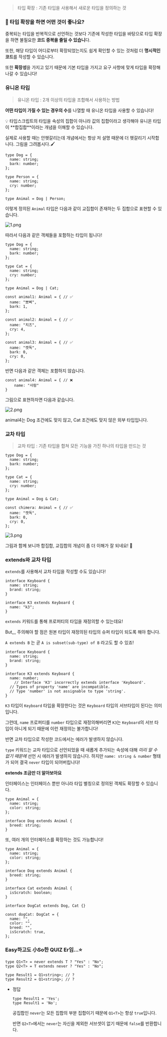 > 타입 확장 : 기존 타입을 사용해서 새로운 타입을 정의하는 것
> 

### **🧐 타입 확장을 하면 어떤 것이 좋나요?**

중복되는 타입을 반복적으로 선언하는 것보다 기존에 작성한 타입을 바탕으로 타입 확장을 하면 불필요한 **코드 중복을 줄일 수 있습니**다.

또한, 해당 타입이 어디로부터 확장되었는지도 쉽게 확인할 수 있는 것처럼 더 **명시적인 코드**를 작성할 수 있습니다.

또한 **확장성**을 가지고 있기 때문에 기본 타입을 가지고 요구 사항에 맞게 타입을 확장해나갈 수 있습니다!

### 유니온 타입

> 유니온 타입 : 2개 이상의 타입을 조합해서 사용하는 방법
> 

**어떤 타입이 가질 수 있는 경우의 수**를 나열할 때 유니온 타입을 사용할 수 있습니다!

<aside>
💡 타입스크립트의 타입을 속성의 집합이 아니라 값의 집합이라고 생각해야 유니온 타입이 **합집합**이라는 개념을 이해할 수 있습니다.

</aside>

실제로 사용할 때는 안헷갈리는데 개념에서는 항상 저 설명 때문에 더 헷갈리기 시작합니다. 그림을 그려봅시다.🖌️

```tsx
type Dog = {
  name: string;
  bark: number;
};

type Person = {
  name: string;
  cry: number; 
};

type Animal = Dog | Person;
```

이렇게 정의된 `Animal` 타입은 다음과 같이 교집합이 존재하는 두 집합으로 표현할 수 있습니다.

![1.png](https://prod-files-secure.s3.us-west-2.amazonaws.com/985439c2-c6eb-4961-875d-0c60d2cd75a9/68d80dcc-e4a1-4653-a36c-9193ecf87ff9/1.png)

따라서 다음과 같은 객체들을 포함하는 타입이 됩니다!

```tsx
type Dog = {
  name: string;
  bark: number;
};

type Cat = {
  name: string;
  cry: number; 
};

type Animal = Dog | Cat;

const animal1: Animal = { // ✅
  name: "뽀삐",
  bark: 1,
};

const animal2: Animal = { // ✅
  name: "치즈",
  cry: 4,
};

const animal3: Animal = { // ✅
  name: "캣독",
  bark: 0,
  cry: 0,
};
```

반면 다음과 같은 객체는 포함하지 않습니다.

```tsx
const animal4: Animal = { // ❌
	name: "사람"
}
```

그림으로 표현하자면 다음과 같습니다.

![2.png](https://prod-files-secure.s3.us-west-2.amazonaws.com/985439c2-c6eb-4961-875d-0c60d2cd75a9/ba01a6be-ad3a-4377-a722-6ac1ff0ce494/2.png)

animal4는 Dog 조건에도 맞지 않고, Cat 조건에도 맞지 않은 외부 타입입니다.

### 교차 타입

> 교차 타입 : 기존 타입을 합쳐 모든 기능을 가진 하나의 타입을 만드는 것
> 

```tsx
type Dog = {
  name: string;
  bark: number;
};

type Cat = {
  name: string;
  cry: number; 
};

type Animal = Dog & Cat;

const chimera: Animal = { // ✅
  name: "캣독",
  bark: 0,
  cry: 0,
};
```

![3.png](https://prod-files-secure.s3.us-west-2.amazonaws.com/985439c2-c6eb-4961-875d-0c60d2cd75a9/97734db0-bf15-4505-9e92-18b6ab5a6081/3.png)

그림과 함께 보니까 합집합, 교집합의 개념이 좀 더 이해가 잘 되네요! 🤗

### extends와 교차 타입

`extends`를 사용해서 교차 타입을 작성할 수도 있습니다!

```tsx
interface Keyboard {
  name: string;
  brand: string;
}

interface K3 extends Keyboard {
  name: "k3";
}
```

`extends` 키워드를 통해 프로퍼티의 타입을 재정의할 수 있는데요!

But,,, 주의해야 할 점은 원본 타입이 재정의된 타입의 슈퍼 타입이 되도록 해야 합니다.

`A extends B` 는 곧 `A is subset(sub-type) of B` 라고도 할 수 있죠!

```tsx
interface Keyboard {
  name: string;
  brand: string;
}

interface K3 extends Keyboard {
  name: number;
	// Interface 'K3' incorrectly extends interface 'Keyboard'.
  // Types of property 'name' are incompatible.
  // Type 'number' is not assignable to type 'string'.
}
```

`K3` 타입이 `Keyboard` 타입을 확장한다는 것은 `Keyboard` 타입의 서브타입이 된다는 의미입니다.

그런데, `name` 프로퍼티를 `number` 타입으로 재정의해버리면 `K3`는 `Keyboard`의 서브 타입이 아니게 되기 때문에 이런 재정의는 불가합니다!

반면 교차 타입으로 작성한 코드에서는 에러가 발생하지 않습니다.

`type` 키워드는 교차 타입으로 선언되었을 때 새롭게 추가되는 속성에 대해 *미리 알 수 없기 때문에* 선언 시 에러가 발생하지 않습니다. 하지만 `name: string & number` 형태가 되어 결국 `never` 타입이 되어버립니다! 

**extends 조금만 더 알아보아요**

인터페이스는 인터페이스 뿐만 아니라 타입 별칭으로 정의된 객체도 확장할 수 있습니다.

```tsx
type Animal = {
  name: string;
  color: string;
};

interface Dog extends Animal {
  breed: string;
}
```

또, 여러 개의 인터페이스를 확장하는 것도 가능합니다!

```tsx
type Animal = {
  name: string;
  color: string;
};

interface Dog extends Animal {
  breed: string;
}

interface Cat extends Animal {
  isScratch: boolean;
}

interface DogCat extends Dog, Cat {}

const dogCat: DogCat = {
  name: "",
  color: "",
  breed: "",
  isScratch: true,
};
```

### Easy하고도 **小So한 QUIZ Er임…⭐️**

```tsx
type Q1<T> = never extends T ? "Yes" : "No";
type Q2<T> = T extends never ? "Yes" : "No";

type Result1 = Q1<string>; // ?
type Result2 = Q1<string>; // ?
```

- 정답
    
    ```tsx
    type Result1 = 'Yes';
    type Result1 = 'No';
    ```
    
    공집합인 `never`는 모든 집합의 부분 집합이기 때문에 `Q1<T>`는 항상 `true`입니다.
    
    반면 `Q2<T>`에서는 `never`는 자신을 제외한 서브셋이 없기 때문에 `false`를 반환합니다.
